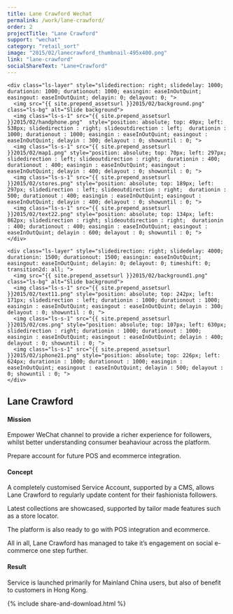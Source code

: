 ```yaml
---
title: Lane Crawford Wechat
permalink: /work/lane-crawford/
order: 2
projectTitle: "Lane Crawford"
support: "wechat"
category: "retail_sort"
image: "2015/02/lanecrawford_thumbnail-495x400.png"
link: "lane-crawford"
socialShareText: "Lane+Crawford"
---
```

<div class="avia-layerslider">
  <div id="layerslider_1" class="ls-wp-container">

    <div class="ls-layer" style="slidedirection: right; slidedelay: 1000; durationin: 1000; durationout: 1000; easingin: easeInOutQuint; easingout: easeInOutQuint; delayin: 0; delayout: 0; ">
      <img src="{{ site.prepend_assetsurl }}2015/02/background.png" class="ls-bg" alt="Slide background">
      <img class="ls-s-1" src="{{ site.prepend_assetsurl }}2015/02/handphone.png"  style="position: absolute; top: 49px; left: 538px; slidedirection : right; slideoutdirection : left;  durationin : 1000; durationout : 1000; easingin : easeInOutQuint; easingout : easeInOutQuint; delayin : 300; delayout : 0; showuntil : 0; ">
      <img class="ls-s-1" src="{{ site.prepend_assetsurl }}2015/02/map1.png" style="position: absolute; top: 70px; left: 297px; slidedirection : left; slideoutdirection : right;  durationin : 400; durationout : 400; easingin : easeInOutQuint; easingout : easeInOutQuint; delayin : 400; delayout : 0; showuntil : 0; ">
      <img class="ls-s-1" src="{{ site.prepend_assetsurl }}2015/02/stores.png" style="position: absolute; top: 189px; left: 297px; slidedirection : left; slideoutdirection : right;  durationin : 500; durationout : 400; easingin : easeInOutQuint; easingout : easeInOutQuint; delayin : 400; delayout : 0; showuntil : 0; ">
      <img class="ls-s-1" src="{{ site.prepend_assetsurl }}2015/02/text22.png" style="position: absolute; top: 134px; left: 862px; slidedirection : right; slideoutdirection : right;  durationin : 400; durationout : 400; easingin : easeInOutQuint; easingout : easeInOutQuint; delayin : 600; delayout : 0; showuntil : 0; ">
    </div>

    <div class="ls-layer" style="slidedirection: right; slidedelay: 4000; durationin: 1500; durationout: 1500; easingin: easeInOutQuint; easingout: easeInOutQuint; delayin: 0; delayout: 0; timeshift: 0; transition2d: all; ">
      <img src="{{ site.prepend_assetsurl }}2015/02/background1.png" class="ls-bg" alt="Slide background">
      <img class="ls-s-1" src="{{ site.prepend_assetsurl }}2015/02/text11.png" style="position: absolute; top: 242px; left: 171px; slidedirection : left; durationin : 1000; durationout : 1000; easingin : easeInOutQuint; easingout : easeInOutQuint; delayin : 300; delayout : 0; showuntil : 0; ">
      <img class="ls-s-1" src="{{ site.prepend_assetsurl }}2015/02/cms.png" style="position: absolute; top: 107px; left: 630px; slidedirection : right; durationin : 1000; durationout : 1000; easingin : easeInOutQuint; easingout : easeInOutQuint; delayin : 400; delayout : 0; showuntil : 0; ">
      <img class="ls-s-1" src="{{ site.prepend_assetsurl }}2015/02/iphone21.png" style="position: absolute; top: 226px; left: 624px; durationin : 1000; durationout : 1000; easingin : easeInOutQuint; easingout : easeInOutQuint; delayin : 500; delayout : 0; showuntil : 0; ">
    </div>
  </div>
</div>

<div class="wrapper content project-detail" markdown="1">
  <h2 class="content-h2 with-bottom-line">Lane Crawford</h2>

#### Mission

Empower WeChat channel to provide a richer experience for followers, whilst better understanding consumer beahaviour across the platform.

Prepare account for future POS and ecommerce integration.

#### Concept

A completely customised Service Account, supported by a CMS, allows Lane Crawford to regularly update content for their fashionista followers.

Latest collections are showcased, supported by tailor made features such as a store locator.

The platform is also ready to go with POS integration and ecommerce.

All in all, Lane Crawford has managed to take it’s engagement on social e-commerce one step further.

#### Result

Service is launched primarily for Mainland China users, but also of benefit to customers in Hong Kong.

</div>

{% include share-and-download.html %}

<script>
$(document).ready(function() {
  if (typeof $.fn.layerSlider == "undefined") {
    lsShowNotice('layerslider_1','jquery');
  }
  else if (typeof $.transit == "undefined" || typeof $.transit.modifiedForLayerSlider == "undefined") {
    lsShowNotice('layerslider_1', 'transit');
  }
  else
  {
    $("#layerslider_1").layerSlider({
      width : '1440px',
      height : '600px',
      responsive : true,
      responsiveUnder : 0,
      sublayerContainer : 0,
      autoStart : false,
      pauseOnHover : true,
      firstLayer : 1,
      animateFirstLayer : true,
      randomSlideshow : false,
      twoWaySlideshow : true,
      loops : 0,
      forceLoopNum : true,
      autoPlayVideos : true,
      autoPauseSlideshow : 'auto',
      youtubePreview : 'maxresdefault.jpg',
      keybNav : true,
      touchNav : true,
      skin : 'fullwidth',
      skinsPath : '../../css/LayerSlider/skins/',
      globalBGColor : '#ffffff',
      navPrevNext : true,
      navStartStop : false,
      navButtons : true,
      hoverPrevNext : false,
      hoverBottomNav : false,
      showBarTimer : false,
      showCircleTimer : true,
      thumbnailNavigation : 'disabled',
      tnWidth : 100,
      tnHeight : 60,
      tnContainerWidth : '60%',
      tnActiveOpacity : 35,
      tnInactiveOpacity : 100,
      imgPreload : true,
	    yourLogo : false,
      yourLogoStyle : 'left: 10px; top: 10px;',
      yourLogoLink : false,
      yourLogoTarget : '_self',
      cbInit : function(element) { },
      cbStart : function(data) { },
      cbStop : function(data) { },
      cbPause : function(data) { },
      cbAnimStart : function(data) { },
      cbAnimStop : function(data) { },
      cbPrev : function(data) { },
      cbNext : function(data) { }
    });
  }
});
</script>
